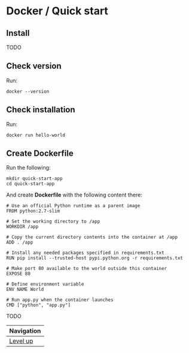 # Docker / Quick start #

## Install ##

TODO

## Check version ##

Run:

    docker --version

## Check installation ##

Run:

    docker run hello-world

## Create Dockerfile ##

Run the following:

    mkdir quick-start-app
    cd quick-start-app

And create **Dockerfile** with the following content there:

    # Use an official Python runtime as a parent image
    FROM python:2.7-slim

    # Set the working directory to /app
    WORKDIR /app

    # Copy the current directory contents into the container at /app
    ADD . /app

    # Install any needed packages specified in requirements.txt
    RUN pip install --trusted-host pypi.python.org -r requirements.txt

    # Make port 80 available to the world outside this container
    EXPOSE 80

    # Define environment variable
    ENV NAME World

    # Run app.py when the container launches
    CMD ["python", "app.py"]

TODO

| Navigation               |
| ------------------------ |
| [Level up](../README.md) |
